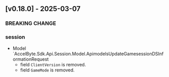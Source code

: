 <a name="v0.18.0"></a>
## [v0.18.0] - 2025-03-07

### BREAKING CHANGE

### session

- Model `AccelByte.Sdk.Api.Session.Model.ApimodelsUpdateGamesessionDSInformationRequest
    - field `ClientVersion` is removed.
    - field `GameMode` is removed.